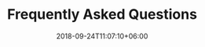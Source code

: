 ---
title: "Frequently Asked Questions"
date: 2018-09-24T11:07:10+06:00
description: "Lorem ipsum dolor sit amet, consectetur adipiscing elit. <br> Sit aliquet facilisis penatibus ac est eget."
layout: "faq"
draft: false

faq_section:
- title: "How can I integrate Avocode to my current tool stack?"
  faq_item:
  - name: "How can I integrate to my current tool stack?"
    content: "
    ### Service Provided As:

    The Service is provided for free during this pilot project, and is provided 'as is' with
    no warranty. Conclude will provide User support for the Service, however; Conclude is not committed to any level of service or availability of the Service. A further description of the Service and our user support is available at the Site.
    "
  - name: "How can I use Lose to Gain with cloud documents?"
    content: "
    ### Service Provided As:

    The Service is provided for free during this pilot project, and is provided 'as is' with
    no warranty. Conclude will provide User support for the Service, however; Conclude is not committed to any level of service or availability of the Service. A further description of the Service and our user support is available at the Site.
    "

    
- title: "How to customize Lose to Gain?"
  faq_item:
  - name: "How can I integrate Lose to Gain to my current tool stack?"
    content: "
    ### Service Provided As:

    The Service is provided for free during this pilot project, and is provided 'as is' with
    no warranty. Conclude will provide User support for the Service, however; Conclude is not committed to any level of service or availability of the Service. A further description of the Service and our user support is available at the Site.
    "
  - name: "How can I use Lose to Gain without cloud documents?"
    content: "
    ### Service Provided As:

    The Service is provided for free during this pilot project, and is provided 'as is' with
    no warranty. Conclude will provide User support for the Service, however; Conclude is not committed to any level of service or availability of the Service. A further description of the Service and our user support is available at the Site.
    "
    
---